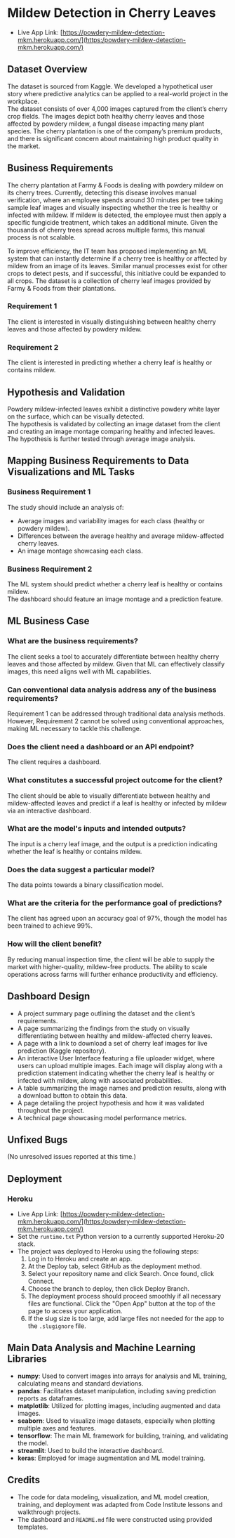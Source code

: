 # Mildew Detection in Cherry Leaves
- Live App Link: [https://powdery-mildew-detection-mkm.herokuapp.com/](https:/powdery-mildew-detection-mkm.herokuapp.com/)

## Dataset Overview  
The dataset is sourced from Kaggle. We developed a hypothetical user story where predictive analytics can be applied to a real-world project in the workplace.  
The dataset consists of over 4,000 images captured from the client’s cherry crop fields. The images depict both healthy cherry leaves and those affected by powdery mildew, a fungal disease impacting many plant species. The cherry plantation is one of the company’s premium products, and there is significant concern about maintaining high product quality in the market.

## Business Requirements  
The cherry plantation at Farmy & Foods is dealing with powdery mildew on its cherry trees. Currently, detecting this disease involves manual verification, where an employee spends around 30 minutes per tree taking sample leaf images and visually inspecting whether the tree is healthy or infected with mildew. If mildew is detected, the employee must then apply a specific fungicide treatment, which takes an additional minute. Given the thousands of cherry trees spread across multiple farms, this manual process is not scalable.  

To improve efficiency, the IT team has proposed implementing an ML system that can instantly determine if a cherry tree is healthy or affected by mildew from an image of its leaves. Similar manual processes exist for other crops to detect pests, and if successful, this initiative could be expanded to all crops. The dataset is a collection of cherry leaf images provided by Farmy & Foods from their plantations.

### Requirement 1  
The client is interested in visually distinguishing between healthy cherry leaves and those affected by powdery mildew.  

### Requirement 2  
The client is interested in predicting whether a cherry leaf is healthy or contains mildew.

## Hypothesis and Validation  
Powdery mildew-infected leaves exhibit a distinctive powdery white layer on the surface, which can be visually detected.  
The hypothesis is validated by collecting an image dataset from the client and creating an image montage comparing healthy and infected leaves.  
The hypothesis is further tested through average image analysis.

## Mapping Business Requirements to Data Visualizations and ML Tasks  

### Business Requirement 1  
The study should include an analysis of:  
- Average images and variability images for each class (healthy or powdery mildew).  
- Differences between the average healthy and average mildew-affected cherry leaves.  
- An image montage showcasing each class.  

### Business Requirement 2  
The ML system should predict whether a cherry leaf is healthy or contains mildew.  
The dashboard should feature an image montage and a prediction feature.

## ML Business Case  

### What are the business requirements?  
The client seeks a tool to accurately differentiate between healthy cherry leaves and those affected by mildew. Given that ML can effectively classify images, this need aligns well with ML capabilities.

### Can conventional data analysis address any of the business requirements?  
Requirement 1 can be addressed through traditional data analysis methods. However, Requirement 2 cannot be solved using conventional approaches, making ML necessary to tackle this challenge.

### Does the client need a dashboard or an API endpoint?  
The client requires a dashboard.

### What constitutes a successful project outcome for the client?  
The client should be able to visually differentiate between healthy and mildew-affected leaves and predict if a leaf is healthy or infected by mildew via an interactive dashboard.

### What are the model's inputs and intended outputs?  
The input is a cherry leaf image, and the output is a prediction indicating whether the leaf is healthy or contains mildew.

### Does the data suggest a particular model?  
The data points towards a binary classification model.

### What are the criteria for the performance goal of predictions?  
The client has agreed upon an accuracy goal of 97%, though the model has been trained to achieve 99%.

### How will the client benefit?  
By reducing manual inspection time, the client will be able to supply the market with higher-quality, mildew-free products. The ability to scale operations across farms will further enhance productivity and efficiency.

## Dashboard Design  
- A project summary page outlining the dataset and the client’s requirements.  
- A page summarizing the findings from the study on visually differentiating between healthy and mildew-affected cherry leaves.  
- A page with a link to download a set of cherry leaf images for live prediction (Kaggle repository).  
- An interactive User Interface featuring a file uploader widget, where users can upload multiple images. Each image will display along with a prediction statement indicating whether the cherry leaf is healthy or infected with mildew, along with associated probabilities.  
- A table summarizing the image names and prediction results, along with a download button to obtain this data.  
- A page detailing the project hypothesis and how it was validated throughout the project.  
- A technical page showcasing model performance metrics.

## Unfixed Bugs  
(No unresolved issues reported at this time.)

## Deployment  

### Heroku  
- Live App Link: [https://powdery-mildew-detection-mkm.herokuapp.com/](https:/powdery-mildew-detection-mkm.herokuapp.com/)  
- Set the `runtime.txt` Python version to a currently supported Heroku-20 stack.  
- The project was deployed to Heroku using the following steps:  
  1. Log in to Heroku and create an app.  
  2. At the Deploy tab, select GitHub as the deployment method.  
  3. Select your repository name and click Search. Once found, click Connect.  
  4. Choose the branch to deploy, then click Deploy Branch.  
  5. The deployment process should proceed smoothly if all necessary files are functional. Click the "Open App" button at the top of the page to access your application.  
  6. If the slug size is too large, add large files not needed for the app to the `.slugignore` file.

## Main Data Analysis and Machine Learning Libraries  
- **numpy**: Used to convert images into arrays for analysis and ML training, calculating means and standard deviations.  
- **pandas**: Facilitates dataset manipulation, including saving prediction reports as dataframes.  
- **matplotlib**: Utilized for plotting images, including augmented and data images.  
- **seaborn**: Used to visualize image datasets, especially when plotting multiple axes and features.  
- **tensorflow**: The main ML framework for building, training, and validating the model.  
- **streamlit**: Used to build the interactive dashboard.  
- **keras**: Employed for image augmentation and ML model training.

## Credits  
- The code for data modeling, visualization, and ML model creation, training, and deployment was adapted from Code Institute lessons and walkthrough projects.  
- The dashboard and `README.md` file were constructed using provided templates.  

